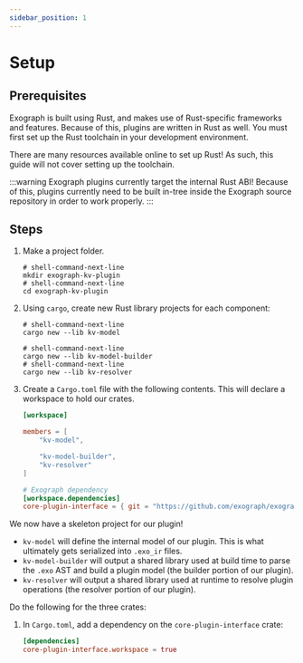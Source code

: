```yaml
---
sidebar_position: 1
---
```


# Setup

## Prerequisites

Exograph is built using Rust, and makes use of Rust-specific frameworks and features. Because of this, plugins are written in Rust as well. You must first set up the Rust toolchain in your development environment.

There are many resources available online to set up Rust! As such, this guide will not cover setting up the toolchain.

:::warning
Exograph plugins currently target the internal Rust ABI! Because of this, plugins currently need to be built in-tree inside the Exograph source repository in order to work properly.
:::

## Steps

1. Make a project folder.

   ```shell-session
   # shell-command-next-line
   mkdir exograph-kv-plugin
   # shell-command-next-line
   cd exograph-kv-plugin
   ```

2. Using `cargo`, create new Rust library projects for each component:

   ```shell-session
   # shell-command-next-line
   cargo new --lib kv-model

   # shell-command-next-line
   cargo new --lib kv-model-builder
   # shell-command-next-line
   cargo new --lib kv-resolver
   ```

3. Create a `Cargo.toml` file with the following contents. This will declare a workspace to hold our crates.

   ```toml
   [workspace]

   members = [
       "kv-model",

       "kv-model-builder",
       "kv-resolver"
   ]

   # Exograph dependency
   [workspace.dependencies]
   core-plugin-interface = { git = "https://github.com/exograph/exograph" }
   ```

We now have a skeleton project for our plugin!

- `kv-model` will define the internal model of our plugin. This is what ultimately gets serialized into `.exo_ir` files.
- `kv-model-builder` will output a shared library used at build time to parse the `.exo` AST and build a plugin model (the builder portion of our plugin).
- `kv-resolver` will output a shared library used at runtime to resolve plugin operations (the resolver portion of our plugin).

Do the following for the three crates:

1. In `Cargo.toml`, add a dependency on the `core-plugin-interface` crate:
   ```toml
   [dependencies]
   core-plugin-interface.workspace = true
   ```

